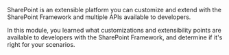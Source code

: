 SharePoint is an extensible platform you can customize and extend with the SharePoint Framework and multiple APIs available to developers.

In this module, you learned what customizations and extensibility points are available to developers with the SharePoint Framework, and determine if it's right for your scenarios.
